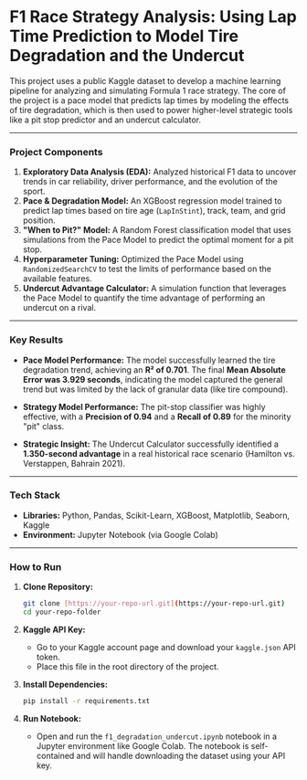 # F1 Race Strategy Analysis: Using Lap Time Prediction to Model Tire Degradation and the Undercut

This project uses a public Kaggle dataset to develop a machine learning pipeline for analyzing and simulating Formula 1 race strategy. The core of the project is a pace model that predicts lap times by modeling the effects of tire degradation, which is then used to power higher-level strategic tools like a pit stop predictor and an undercut calculator.

---

### **Project Components**

1.  **Exploratory Data Analysis (EDA):** Analyzed historical F1 data to uncover trends in car reliability, driver performance, and the evolution of the sport.
2.  **Pace & Degradation Model:** An XGBoost regression model trained to predict lap times based on tire age (`LapInStint`), track, team, and grid position.
3.  **"When to Pit?" Model:** A Random Forest classification model that uses simulations from the Pace Model to predict the optimal moment for a pit stop.
4.  **Hyperparameter Tuning:** Optimized the Pace Model using `RandomizedSearchCV` to test the limits of performance based on the available features.
5.  **Undercut Advantage Calculator:** A simulation function that leverages the Pace Model to quantify the time advantage of performing an undercut on a rival.

---

### **Key Results**

* **Pace Model Performance:** The model successfully learned the tire degradation trend, achieving an **R² of 0.701**. The final **Mean Absolute Error was 3.929 seconds**, indicating the model captured the general trend but was limited by the lack of granular data (like tire compound).

* **Strategy Model Performance:** The pit-stop classifier was highly effective, with a **Precision of 0.94** and a **Recall of 0.89** for the minority "pit" class.

* **Strategic Insight:** The Undercut Calculator successfully identified a **1.350-second advantage** in a real historical race scenario (Hamilton vs. Verstappen, Bahrain 2021).



---

### **Tech Stack**

* **Libraries:** Python, Pandas, Scikit-Learn, XGBoost, Matplotlib, Seaborn, Kaggle
* **Environment:** Jupyter Notebook (via Google Colab)

---

### **How to Run**

1.  **Clone Repository:**
    ```bash
    git clone [https://your-repo-url.git](https://your-repo-url.git)
    cd your-repo-folder
    ```

2.  **Kaggle API Key:**
    * Go to your Kaggle account page and download your `kaggle.json` API token.
    * Place this file in the root directory of the project.

3.  **Install Dependencies:**
    ```bash
    pip install -r requirements.txt
    ```

4.  **Run Notebook:**
    * Open and run the `f1_degradation_undercut.ipynb` notebook in a Jupyter environment like Google Colab. The notebook is self-contained and will handle downloading the dataset using your API key.

